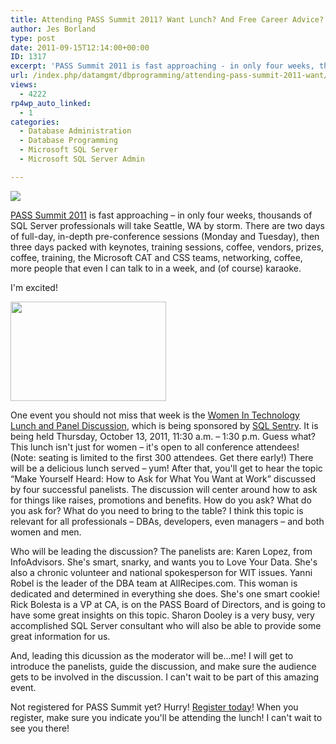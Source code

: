 ```yaml
---
title: Attending PASS Summit 2011? Want Lunch? And Free Career Advice? I Have Just The Event…
author: Jes Borland
type: post
date: 2011-09-15T12:14:00+00:00
ID: 1317
excerpt: 'PASS Summit 2011 is fast approaching - in only four weeks, thousands of SQL Server professionals will take Seattle, WA by storm. Join me at the WIT Lunch at Summit!'
url: /index.php/datamgmt/dbprogramming/attending-pass-summit-2011-want/
views:
  - 4222
rp4wp_auto_linked:
  - 1
categories:
  - Database Administration
  - Database Programming
  - Microsoft SQL Server
  - Microsoft SQL Server Admin

---
```

[![][1]][2]

[PASS Summit 2011][2] is fast approaching – in only four weeks, thousands of SQL Server professionals will take Seattle, WA by storm. There are two days of full-day, in-depth pre-conference sessions (Monday and Tuesday), then three days packed with keynotes, training sessions, coffee, vendors, prizes, coffee, training, the Microsoft CAT and CSS teams, networking, coffee, more people that even I can talk to in a week, and (of course) karaoke. 

I'm excited! 

<div class="image_block">
  <a href="http://wit.sqlpass.org/"><img alt="" src="/wp-content/uploads/users/grrlgeek/WIT_Logo_Red_Final_web.jpg?mtime=1316095947" width="249" height="159" /></a>
</div>

One event you should not miss that week is the [Women In Technology Lunch and Panel Discussion][3], which is being sponsored by [SQL Sentry][4]. It is being held Thursday, October 13, 2011, 11:30 a.m. – 1:30 p.m. Guess what? This lunch isn't just for women – it's open to all conference attendees! (Note: seating is limited to the first 300 attendees. Get there early!) There will be a delicious lunch served – yum! After that, you'll get to hear the topic “Make Yourself Heard: How to Ask for What You Want at Work” discussed by four successful panelists. The discussion will center around how to ask for things like raises, promotions and benefits. How do you ask? What do you ask for? What do you need to bring to the table? I think this topic is relevant for all professionals – DBAs, developers, even managers – and both women and men. 

Who will be leading the discussion? The panelists are: Karen Lopez, from InfoAdvisors. She's smart, snarky, and wants you to Love Your Data. She's also a chronic volunteer and national spokesperson for WIT issues. Yanni Robel is the leader of the DBA team at AllRecipes.com. This woman is dedicated and determined in everything she does. She's one smart cookie! Rick Bolesta is a VP at CA, is on the PASS Board of Directors, and is going to have some great insights on this topic. Sharon Dooley is a very busy, very accomplished SQL Server consultant who will also be able to provide some great information for us. 

And, leading this dicussion as the moderator will be…me! I will get to introduce the panelists, guide the discussion, and make sure the audience gets to be involved in the discussion. I can't wait to be part of this amazing event. 

Not registered for PASS Summit yet? Hurry! [Register today][5]! When you register, make sure you indicate you'll be attending the lunch! I can't wait to see you there!

 [1]: http://www.sqlpass.org/Portals/102/Banners/PASS_2011_728x90.jpg ""
 [2]: http://www.sqlpass.org/summit/2011/
 [3]: http://www.sqlpass.org/summit/2011/Connect/SpecialEvents.aspx#WITLuncheon
 [4]: http://www.sqlsentry.com/
 [5]: http://www.sqlpass.org/summit/2011/Registration.aspx